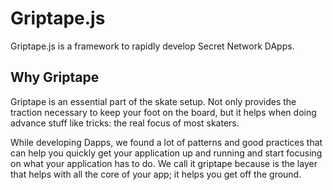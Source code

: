 # Griptape.js

Griptape.js is a framework to rapidly develop Secret Network DApps.

## Why Griptape

Griptape is an essential part of the skate setup. Not only provides the traction necessary to keep your foot on the
board, but it helps when doing advance stuff like tricks: the real focus of most skaters.

While developing Dapps, we found a lot of patterns and good practices that can help you quickly get your application up
and running and start focusing on what your application has to do. We call it griptape because is the layer that helps
with all the core of your app; it helps you get off the ground.

